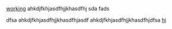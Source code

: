 [working](https://www.google.com)
ahkdjfkhjasdfhjjkhasdfhj
sda
fads

dfsa
ahkdjfkhjasdfhjjkhasdfhjasdf
ahkdjfkhjasdfhjjkhasdfhjdfsa
[hi](www.bing.com)
